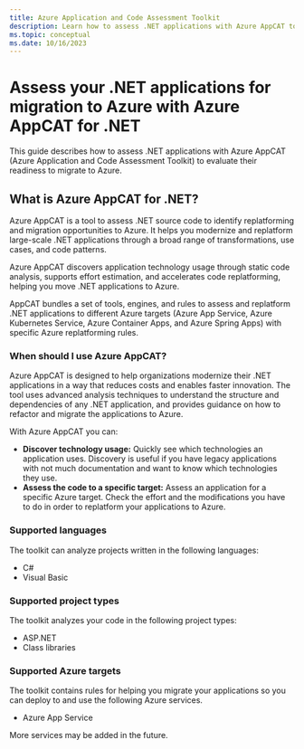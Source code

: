 ```yaml
---
title: Azure Application and Code Assessment Toolkit
description: Learn how to assess .NET applications with Azure AppCAT to evaluate their readiness to migrate to Azure.
ms.topic: conceptual
ms.date: 10/16/2023
---
```


# Assess your .NET applications for migration to Azure with Azure AppCAT for .NET

This guide describes how to assess .NET applications with Azure AppCAT (Azure Application and Code Assessment Toolkit) to evaluate their readiness to migrate to Azure.

## What is Azure AppCAT for .NET?

Azure AppCAT is a tool to assess .NET source code to identify replatforming and migration opportunities to Azure. It helps you modernize and replatform large-scale .NET applications through a broad range of transformations, use cases, and code patterns.

Azure AppCAT discovers application technology usage through static code analysis, supports effort estimation, and accelerates code replatforming, helping you move .NET applications to Azure.

AppCAT bundles a set of tools, engines, and rules to assess and replatform .NET applications to different Azure targets (Azure App Service, Azure Kubernetes Service, Azure Container Apps, and Azure Spring Apps) with specific Azure replatforming rules.

### When should I use Azure AppCAT?

Azure AppCAT is designed to help organizations modernize their .NET applications in a way that reduces costs and enables faster innovation. The tool uses advanced analysis techniques to understand the structure and dependencies of any .NET application, and provides guidance on how to refactor and migrate the applications to Azure.

With Azure AppCAT you can:

- **Discover technology usage:** Quickly see which technologies an application uses. Discovery is useful if you have legacy applications with not much documentation and want to know which technologies they use.
- **Assess the code to a specific target:** Assess an application for a specific Azure target. Check the effort and the modifications you have to do in order to replatform your applications to Azure.

### Supported languages

The toolkit can analyze projects written in the following languages:

- C#
- Visual Basic

### Supported project types

The toolkit analyzes your code in the following project types:

- ASP.NET
- Class libraries

### Supported Azure targets

The toolkit contains rules for helping you migrate your applications so you can deploy to and use the following Azure services.

- Azure App Service

More services may be added in the future.
